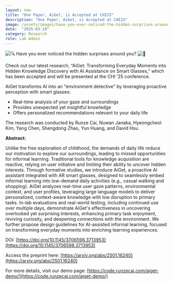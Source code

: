 ```yaml
---
layout: new
title: "One Paper, AiGet, is Accepted at CHI25"
description: "One Paper, AiGet, is Accepted at CHI25"
image: /assets/images/have-you-ever-noticed-the-hidden-surprises-around-you.png
date:  "2025-03-19"
category: Research
role: Lab Admin
---
```

![🔍](https://fonts.gstatic.com/s/e/notoemoji/16.0/1f50d/32.png) Have you ever noticed the hidden surprises around you? ![📸](https://fonts.gstatic.com/s/e/notoemoji/16.0/1f4f8/32.png)

Check out our latest research, “AiGet: Transforming Everyday Moments into Hidden Knowledge Discovery with AI Assistance on Smart Glasses,” which has been accepted and will be presented at the CHI ’25 conference.

AiGet transforms AI into an "environment detective" by leveraging proactive perception with smart glasses:

- Real-time analysis of your gaze and surroundings
- Provides unexpected yet insightful knowledge
- Offers personalized recommendations relevant to your daily life

The research was conducted by Runze Cai, Nuwan Janaka, Hyeongcheol Kim, Yang Chen, Shengdong Zhao, Yun Huang, and David Hsu.

**Abstract:**

Unlike the free exploration of childhood, the demands of daily life reduce our motivation to explore our surroundings, leading to missed opportunities for informal learning. Traditional tools for knowledge acquisition are reactive, relying on user initiative and limiting their ability to uncover hidden interests. Through formative studies, we introduce AiGet, a proactive AI assistant integrated with AR smart glasses, designed to seamlessly embed informal learning into low-demand daily activities (e.g., casual walking and shopping). AiGet analyzes real-time user gaze patterns, environmental context, and user profiles, leveraging large language models to deliver personalized, context-aware knowledge with low disruption to primary tasks. In-lab evaluations and real-world testing, including continued use over multiple days, demonstrate AiGet's effectiveness in uncovering overlooked yet surprising interests, enhancing primary task enjoyment, reviving curiosity, and deepening connections with the environment. We further propose design guidelines for AI-assisted informal learning, focused on transforming everyday moments into enriching learning experiences.

DOI: [https://doi.org/10.1145/3706598.3713953](https://doi.org/10.1145/3706598.3713953)

Access the preprint here: [https://arxiv.org/abs/2501.16240](https://arxiv.org/abs/2501.16240)

For more details, visit our demo page: [https://code.runzecai.com/aiget-demo/](https://code.runzecai.com/aiget-demo/)
